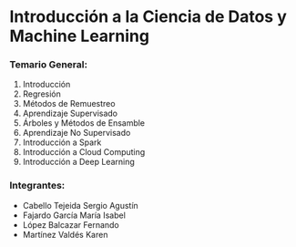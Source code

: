# Introducción a la Ciencia de Datos y Machine Learning


### Temario General:
1. Introducción
2. Regresión
3. Métodos de Remuestreo
4. Aprendizaje Supervisado
5. Árboles y Métodos de Ensamble
6. Aprendizaje No Supervisado
7. Introducción a Spark
8. Introducción a Cloud Computing
9. Introducción a Deep Learning

### Integrantes:
* Cabello Tejeida Sergio Agustín
* Fajardo García María Isabel
* López Balcazar Fernando
* Martínez Valdés Karen
